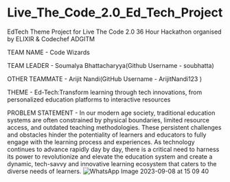 # Live_The_Code_2.0_Ed_Tech_Project

EdTech Theme Project for Live The Code 2.0 36 Hour Hackathon organised by ELIXIR &amp;  Codechef ADGITM

TEAM NAME - Code Wizards

TEAM LEADER - Soumalya Bhattacharyya(Github Username - soubhatta)

OTHER TEAMMATE - Arijit Nandi(GitHub Username - ArijitNandi123 )

THEME - Ed-Tech:Transform learning through tech innovations, from personalized education platforms to interactive resources

PROBLEM STATEMENT - In our modern age society, traditional education systems are often constrained by physical boundaries, limited resource access, and outdated teaching methodologies. These persistent challenges and obstacles hinder the potentiality of learners and educators to fully engage with the learning process and experiences. As technology continues to advance rapidly day by day, there is a critical need to harness its power to revolutionize and elevate the education system and create a dynamic, tech-savvy and innovative learning ecosystem that caters to the diverse needs of learners.
![WhatsApp Image 2023-09-08 at 15 09 40](https://github.com/soubhatta/Bharat-Codepedia-Ed_Tech-Project/assets/122465630/d4e6adc2-428f-4840-8e8d-ee338fb774a5)
